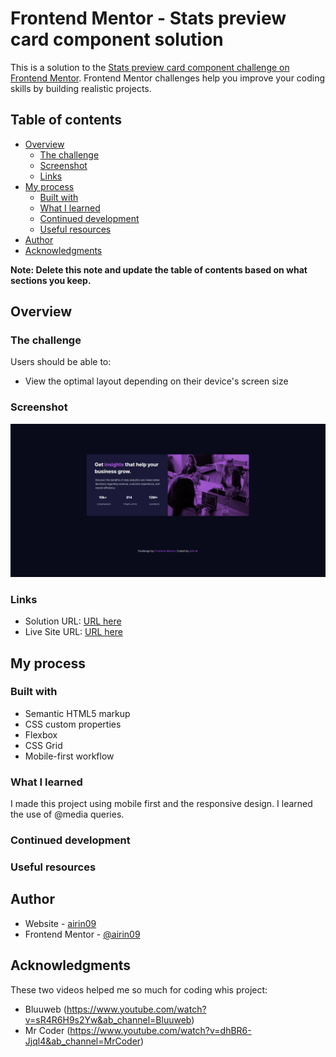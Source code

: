 # Frontend Mentor - Stats preview card component solution

This is a solution to the [Stats preview card component challenge on Frontend Mentor](https://www.frontendmentor.io/challenges/stats-preview-card-component-8JqbgoU62). Frontend Mentor challenges help you improve your coding skills by building realistic projects. 

## Table of contents

- [Overview](#overview)
  - [The challenge](#the-challenge)
  - [Screenshot](#screenshot)
  - [Links](#links)
- [My process](#my-process)
  - [Built with](#built-with)
  - [What I learned](#what-i-learned)
  - [Continued development](#continued-development)
  - [Useful resources](#useful-resources)
- [Author](#author)
- [Acknowledgments](#acknowledgments)

**Note: Delete this note and update the table of contents based on what sections you keep.**

## Overview

### The challenge

Users should be able to:

- View the optimal layout depending on their device's screen size

### Screenshot

![](screenshot/screenshot.jpg)

### Links

- Solution URL: [URL here](https://github.com/airin09/stats-preview-card-component-main)
- Live Site URL: [URL here](https://airin09.github.io/stats-preview-card-component-main/)

## My process

### Built with

- Semantic HTML5 markup
- CSS custom properties
- Flexbox
- CSS Grid
- Mobile-first workflow

### What I learned

I made this project using mobile first and the responsive design. I learned the use of @media queries.

### Continued development

### Useful resources

## Author

- Website - [airin09](https://github.com/airin09)
- Frontend Mentor - [@airin09](https://www.frontendmentor.io/profile/airin09)

## Acknowledgments

These two videos helped me so much for coding whis project:

- Bluuweb (https://www.youtube.com/watch?v=sR4R6H9s2Yw&ab_channel=Bluuweb)
- Mr Coder (https://www.youtube.com/watch?v=dhBR6-Jjql4&ab_channel=MrCoder)
